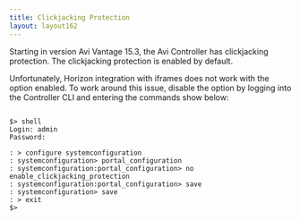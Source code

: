 ```yaml
---
title: Clickjacking Protection
layout: layout162
---
```

Starting in version Avi Vantage 15.3, the Avi Controller has clickjacking protection. The clickjacking protection is enabled by default.

Unfortunately, Horizon integration with iframes does not work with the option enabled. To work around this issue, disable the option by logging into the Controller CLI and entering the commands show below:

<pre class="command-line language-bash" data-user="root" data-host="localhost ~" data-output="1-100"><code>
$&gt; shell
Login: admin
Password:

: &gt; configure systemconfiguration
: systemconfiguration&gt; portal_configuration
: systemconfiguration:portal_configuration&gt; no enable_clickjacking_protection
: systemconfiguration:portal_configuration&gt; save
: systemconfiguration&gt; save
: &gt; exit
$&gt;
</code></pre> 